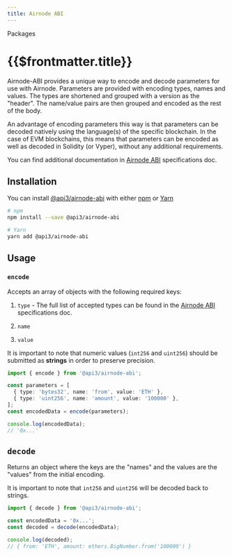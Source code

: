 ```yaml
---
title: Airnode ABI
---
```


<TitleSpan>Packages</TitleSpan>

# {{$frontmatter.title}}

<TocHeader />
<TOC class="table-of-contents" :include-level="[2,4]" />

Airnode-ABI provides a unique way to encode and decode parameters for use with Airnode. Parameters are provided with encoding types, names
and values. The types are shortened and grouped with a version as the "header". The name/value pairs are then grouped
and encoded as the rest of the body.

An advantage of encoding parameters this way is that parameters can be decoded natively using the language(s) of the
specific blockchain. In the case of EVM blockchains, this means that parameters can be encoded as well as decoded in
Solidity (or Vyper), without any additional requirements.

You can find additional documentation in 
[Airnode ABI](../specifications/airnode-abi-specifications.md) specifications doc.

## Installation

You can install [@api3/airnode-abi](https://www.npmjs.com/package/@api3/airnode-abi?activeTab=dependencies) with either
[npm](https://docs.npmjs.com/getting-started/installing-node#install-npm--manage-npm-versions) or
[Yarn](https://yarnpkg.com/en/docs/install)

```sh
# npm
npm install --save @api3/airnode-abi

# Yarn
yarn add @api3/airnode-abi
```

## Usage

### `encode`

Accepts an array of objects with the following required keys:

1. `type` - The full list of accepted types can be found in the
   [Airnode ABI](../specifications/airnode-abi-specifications.md#type-encodings) specifications doc.

2. `name`

3. `value`

It is important to note that numeric values (`int256` and `uint256`) should be submitted as **strings** in order to
preserve precision.

```ts
import { encode } from '@api3/airnode-abi';

const parameters = [
  { type: 'bytes32', name: 'from', value: 'ETH' },
  { type: 'uint256', name: 'amount', value: '100000' },
];
const encodedData = encode(parameters);

console.log(encodedData);
// '0x...'
```

## `decode`

Returns an object where the keys are the "names" and the values are the "values" from the initial encoding.

It is important to note that `int256` and `uint256` will be decoded back to strings.

```ts
import { decode } from '@api3/airnode-abi';

const encodedData = '0x...';
const decoded = decode(encodedData);

console.log(decoded);
// { from: 'ETH', amount: ethers.BigNumber.from('100000') }
```